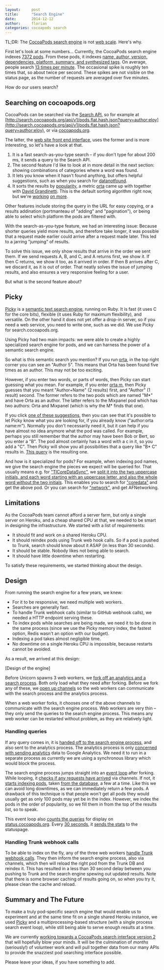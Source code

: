 ```yaml
---
layout:     post
title:      "Search Engine"
date:       2014-12-12
author:     florian
categories: cocoapods search
---
```


TL;DR:
The [CocoaPods search engine](http://cocoapods.org) is not [web scale](http://www.mongodb-is-web-scale.com/). Here's why.

<!-- more -->

First let's look at some numbers...
Currently, the CocoaPods search engine indexes [7372 pods](http://metrics.cocoapods.org/api/v1/status).
From these pods, it indexes [name, author, version, dependencies, platform, summary, and synthesized tags](https://github.com/CocoaPods/search.cocoapods.org/blob/master/lib/search.rb#L70-L111).
On average, people search [13 times per minute](http://status.cocoapods.org/#custom-metrics-container).
The occasional spike is roughly ten times that, so about twice per second.
These spikes are not visible on the status page, as the number of requests are averaged over five minutes.

How do our users search?

## Searching on cocoapods.org

CocoaPods can be searched via the [Search API](http://blog.cocoapods.org/Search-API-Version-1/), so for example at [http://search.cocoapods.org/api/v1/pods.flat.hash.json?query=author:eloy](http://search.cocoapods.org/api/v1/pods.flat.hash.json?query=author:eloy), or via [cocoapods.org](cocoapods.org).

The latter, the [web site front end interface](cocoapods.org), uses the former and is more interesting, so let's have a look at that.

1. It is a fast search-as-you-type search – if you don't type for about 200 ms, it sends a query to the Search API.
2. The second feature I'd like to look at in more detail in the next section:
showing combinations of categories where a word was found.
3. It lets you know when it hasn't found anything, but offers helpful suggestions, such as when you search for [datanotfound](http://cocoapods.org/?q=datanotfound).
4. It sorts the results by [popularity](https://github.com/CocoaPods/search.cocoapods.org/blob/master/lib/models/pod.rb#L40-L44), a metric [orta](http://twitter.com/orta) came up with together with [David Grandinetti](http://twitter.com/dbgrandi).
This is the default sorting algorithm right now, but we're [working](https://github.com/CocoaPods/search.cocoapods.org/issues/51#issuecomment-61655760) [on more](https://github.com/CocoaPods/search.cocoapods.org/issues/51#issuecomment-61655811). 

Other features include storing the query in the URL for easy copying, or a results addination (portmanteau of "adding" and "pagination"), or being able to select which platform the pods are filtered with.

With the search-as-you-type feature, we had an interesting issue:
Because shorter queries yield more results, and therefore take longer, it was possible that a request made earlier could arrive after a request made later.
This led to a jarring "jumping" of results.

To solve this issue, we only show results that arrive in the order we sent them.
If we send requests A, B, and C, and A returns first, we show it. If then C returns, we show it too, as it arrived in order.
If then B arrives after C, we discard it, as it is out of order.
That neatly solves the issue of jumping results, and also ensures a very responsive feeling for a user.

But what is the second feature about?

## Picky

[Picky](http://pickyrb.com/) is a [semantic text search engine](http://pickyrb.com/details.html), running on Ruby.
It is fast (it uses C for the core bits), flexible (it uses Ruby for maximum flexibility), and versatile.
On the other hand it does not yet offer a drop-in server, so if you need a web service, you need to write one, such as we did.
We use Picky for search.cocoapods.org.

Using Picky had two main impacts:
we were able to create a highly specialized search engine for pods, and we can harness the power of a semantic search engine.

So what is this semantic search you mention?
If you run [orta](http://cocoapods.org/?q=orta), in the top right corner you can see an "Author 5".
This means that Orta has been found five times as an author.
This may not be too exciting.

However, if you enter two words, or parts of words, then Picky can start guessing what you mean.
For example, if you enter [orta m](http://cocoapods.org/?q=orta%20m), then Picky guesses that you meant "Author+Name" (2 results) first, and "Author" (1 result) second.
The former refers to the two pods which are named "M*" and have Orta as an author.
The latter refers to the Mixpanel pod which has two authors:
Orta and Mixpanel (which is why the M* finds that one).

If you click [one of these suggestions](http://cocoapods.org/?q=author%3Aorta%20name%3Am*), then you can see that it's possible to let Picky know what you are looking for, if you already know ("author:orta name:m").
Normally you don't necessarily need it, but it can help if you have almost no idea anymore what the pod was called.
For example, perhaps you still remember that the author may have been Bob or Bert, so you enter a "B".
The pod almost certainly has a word with a c in it, so you add a "C".
Then Picky will show you all possibilities that a query like "B* C" results in.
[This query](http://cocoapods.org/?q=author%3Ab*%20name%3Ac) is the resulting one.

And how is it specialized for pods?
For example, when indexing pod names, we give the search engine the pieces we expect will be queried for.
That usually means e.g. for ["TICoreDataSync"](http://cocoapods.org/?q=ticoredatasync), we [split it into the two uppercase initials, and each word starting with an uppercase letter, and also the whole word without the two initials](https://github.com/CocoaPods/search.cocoapods.org/blob/master/lib/models/pod.rb#L224-L239).
This enables you to search for ["coredata"](http://cocoapods.org/?q=coredata) and get the above pod.
Or you can search for ["network"](http://cocoapods.org/?q=network), and get AFNetworking.

## Limitations

As the CocoaPods team cannot afford a server farm, but only a single server on Heroku, and a cheap shared CPU at that, we needed to be smart in designing the infrastructure.
We started with a list of requirements:

* It should fit and work on a shared Heroku CPU.
* It should reindex pods using Trunk web hook calls. So if a pod is pushed to Trunk, search should know about it ASAP (in less than 30 seconds).
* It should be stable. Nobody likes not being able to search.
* It should have little downtime when restarting.

To satisfy these requirements, we started thinking about the design.

## Design

From running the search engine for a few years, we knew:

* For it to be responsive, we need multiple web workers.
* Searches are generally fast.
* To handle Trunk webhook calls (similar to GitHub webhook calls), we needed a HTTP endpoint serving these.
* To index pods while searches are being made, we need it to be done in the same process (since we use the Picky memory index, the fastest option, Redis wasn't an option with our budget).
* Indexing a pod takes almost negligible time.
* No downtime on a single Heroku CPU is impossible, because restarts cannot be avoided.

As a result, we arrived at this design:

[Design of the engine]

Before Unicorn spawns 3 web workers, we [fork off an analytics and a search process](https://github.com/CocoaPods/search.cocoapods.org/blob/master/ARCHITECTURE.md).
Both only load what they need after forking.
Before we fork any of these, we [open up channels](https://github.com/CocoaPods/search.cocoapods.org/blob/master/unicorn.rb#L15-L21) so the web workers can communicate with the search process and the analytics process.

When a web worker forks, it chooses one of the above channels to communicate with the search engine process.
Web workers are very thin – they only send the queries to the search engine process. 
This means any web worker can be restarted without problem, as they are relatively light.

### Handling queries

If any query comes in, it is [handed off to the search engine process](https://github.com/CocoaPods/search.cocoapods.org/blob/master/lib/search.rb#L236-L252), and also sent to the analytics process.
The analytics process is only [concerned with sending analytics](https://github.com/CocoaPods/search.cocoapods.org/blob/master/lib/analytics_worker.rb#L13-L21) data to Google Analytics.
We need it to run in a separate process as currently we are using a synchronous library which would block the process.

The search engine process jumps straight into an [event loop](https://github.com/CocoaPods/search.cocoapods.org/blob/master/lib/channel.rb#L48-L81) after forking.
While looping, it [checks if any requests have arrived](https://github.com/CocoaPods/search.cocoapods.org/blob/master/lib/channel.rb#L65) via channels.
If not, it [starts indexing pods](https://github.com/CocoaPods/search.cocoapods.org/blob/master/lib/search_worker.rb#L46-L59), taken [from the database](https://github.com/CocoaPods/search.cocoapods.org/blob/master/lib/pods.rb#L14-L43), a few at a time.
Like this we can avoid long downtimes, as we can immediately return a few pods.
A drawback of this technique is that people won't get all pods they would usually get as only 100 pods may yet be in the index.
However, we index the pods in the order of popularity, so we fill them in from the top of the results list, so to speak.

This event loop also [counts the queries](https://github.com/CocoaPods/search.cocoapods.org/blob/master/lib/search_worker.rb#L82-L84) for display on [status.cocoapods.org](http://status.cocoapods.org/#custom-metrics-container).
Every [30 seconds](https://github.com/CocoaPods/search.cocoapods.org/blob/master/lib/search_worker.rb#L63), it [sends the stats](https://github.com/CocoaPods/search.cocoapods.org/blob/master/lib/search_worker.rb#L105-L111) to the statuspage.

### Handling Trunk webhook calls

To be able to index on the fly, any of the three web workers [handle Trunk webhook calls](https://github.com/CocoaPods/search.cocoapods.org/blob/master/app.rb#L145-L163).
They then inform the search engine process, also via channels, which then will reload the right pod from the Trunk DB and reindex it.
This has resulted in a less than 30 second delay between you pushing to Trunk and the search engine spewing out updated results.
Note that there is some browser caching of results going on, so when you try it, please clean the cache and reload.

## Summary and The Future

To make a truly pod-specific search engine that would enable us to experiment and at the same time fit on a single shared Heroku instance, we used [Picky](http://pickyrb.com/) and a multiprocessing-based structure (with a single process search event loop), while still being able to serve enough results at a time.

We are currently [working towards a CocoaPods search interface version 2](https://github.com/CocoaPods/search.cocoapods.org/issues/51) that will hopefully blow your minds.
It will be the culmination of *months* (seriously!) of volunteer work and will pull together data from our many APIs to provide the snazziest pod searching interface possible.

Please leave your ideas, if you have something to add.
